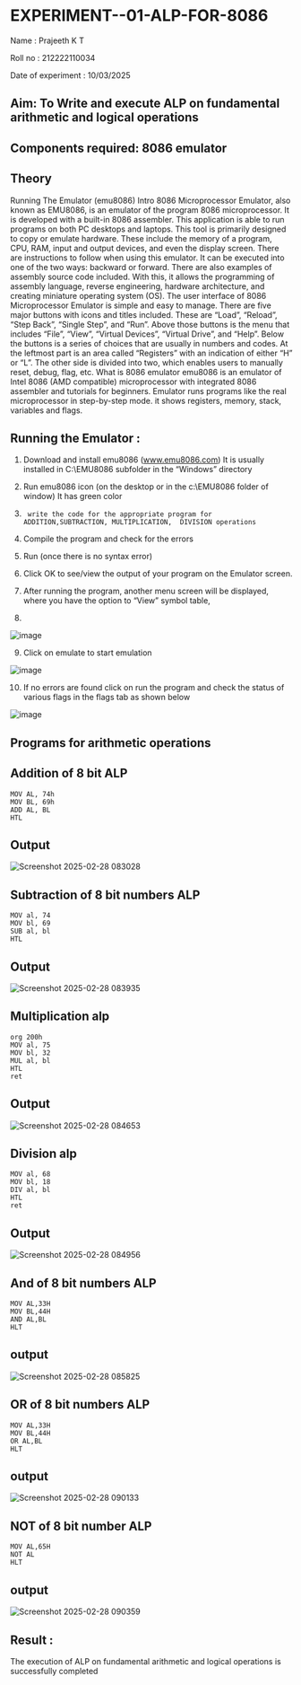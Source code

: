 # EXPERIMENT--01-ALP-FOR-8086
Name : Prajeeth K T

Roll no : 212222110034

Date of experiment : 10/03/2025





## Aim: To Write and execute ALP on fundamental arithmetic and logical operations
## Components required: 8086  emulator 
## Theory 
Running The Emulator (emu8086) Intro 8086 Microprocessor Emulator, also known as EMU8086, is an emulator of the program 8086 microprocessor. It is developed with a built-in 8086 assembler. This application is able to run programs on both PC desktops and laptops. This tool is primarily designed to copy or emulate hardware. These include the memory of a program, CPU, RAM, input and output devices, and even the display screen. There are instructions to follow when using this emulator. It can be executed into one of the two ways: backward or forward. There are also examples of assembly source code included. With this, it allows the programming of assembly language, reverse engineering, hardware architecture, and creating miniature operating system (OS). The user interface of 8086 Microprocessor Emulator is simple and easy to manage. There are five major buttons with icons and titles included. These are “Load”, “Reload”, “Step Back”, “Single Step”, and “Run”. Above those buttons is the menu that includes “File”, “View”, “Virtual Devices”, “Virtual Drive”, and “Help”. Below the buttons is a series of choices that are usually in numbers and codes. At the leftmost part is an area called “Registers” with an indication of either “H” or “L”. The other side is divided into two, which enables users to manually reset, debug, flag, etc. What is 8086 emulator emu8086 is an emulator of Intel 8086 (AMD compatible) microprocessor with integrated 8086 assembler and tutorials for beginners. Emulator runs programs like the real microprocessor in step-by-step mode. it shows registers, memory, stack, variables and flags.


 ## Running the Emulator :
1.	Download and install emu8086 (www.emu8086.com) It is usually installed in C:\EMU8086 subfolder in the “Windows” directory
2.	  Run  emu8086 icon (on the desktop or in the c:\EMU8086 folder of window) It has green color 
 
 
3.		write the code for the appropriate program for ADDITION,SUBTRACTION, MULTIPLICATION,  DIVISION operations 

4.	 Compile the program and check for the errors 
5.	Run (once there is no syntax error) 

6.	Click OK to see/view the output of your program on the Emulator screen. 


7.	After running the program, another menu screen will be displayed, where you have the option to “View” symbol table,
8.	 


![image](https://user-images.githubusercontent.com/36288975/189273263-d65baae9-4b8f-4723-afb3-c0ffa4052b04.png)











9.	Click on emulate to start emulation 








![image](https://user-images.githubusercontent.com/36288975/189273273-9bb36ec1-e2e8-4892-8d35-37707332bfdc.png)








10.	If no errors are found click on run the program and check the status of various flags in the flags tab as shown below 






![image](https://user-images.githubusercontent.com/36288975/189273277-113a2a33-4a40-4ff8-95a5-ecd3a1f504fe.png)







## Programs for arithmetic  operations

## Addition  of 8 bit ALP 
```
MOV AL, 74h
MOV BL, 69h
ADD AL, BL
HTL
```



## Output  
![Screenshot 2025-02-28 083028](https://github.com/user-attachments/assets/03bb0235-66c4-42f6-8ba5-5fe2e47070e1)

 
## Subtraction   of 8 bit numbers  ALP 
```
MOV al, 74
MOV bl, 69
SUB al, bl
HTL
```

 
## Output  
![Screenshot 2025-02-28 083935](https://github.com/user-attachments/assets/5a6a22cf-a0bb-4221-9d4a-43ed5e117423)

## Multiplication alp 
```
org 200h
MOV al, 75
MOV bl, 32
MUL al, bl
HTL
ret
```

 ## Output  

![Screenshot 2025-02-28 084653](https://github.com/user-attachments/assets/fccbbae4-3094-4f0f-85c5-ba717b051911)

## Division alp 
```
MOV al, 68
MOV bl, 18
DIV al, bl
HTL
ret
```

## Output 

![Screenshot 2025-02-28 084956](https://github.com/user-attachments/assets/26037c4b-cf1a-48e0-9509-37a2826119f3)

## And of 8 bit numbers ALP
```
MOV AL,33H
MOV BL,44H
AND AL,BL
HLT
```
## output 

![Screenshot 2025-02-28 085825](https://github.com/user-attachments/assets/72f146a3-28ac-4ca7-9213-7012013e09f3)

## OR of 8 bit numbers ALP
```
MOV AL,33H
MOV BL,44H
OR AL,BL
HLT
```
## output

![Screenshot 2025-02-28 090133](https://github.com/user-attachments/assets/db5ba230-8656-46ee-bfbc-4aa468ae1730)

## NOT of 8 bit number ALP
```
MOV AL,65H
NOT AL
HLT
```

## output
![Screenshot 2025-02-28 090359](https://github.com/user-attachments/assets/c57eee7a-b6e6-4815-8775-0cc3ec0f4282)



## Result :
The execution of ALP on fundamental arithmetic and logical operations is successfully completed
